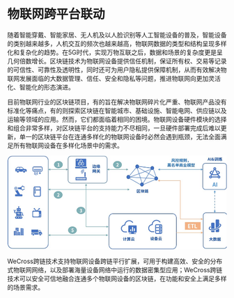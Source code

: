 # 物联网跨平台联动

随着智能穿戴、智能家居、无人机及以人脸识别等人工智能设备的普及，智能设备的类别越来越多，人机交互的频次也越来越高，物联网数据的类型和结构呈现多样化和复杂化的趋势。在5G时代，实现万物互联之后，数据和场景的复杂度更是呈几何倍数增长。区块链技术为物联网设备提供信任机制，保证所有权、交易等记录的可信性、可靠性及透明性，同时还可为用户隐私提供保障机制，从而有效解决物联网发展面临的大数据管理、信任、安全和隐私等问题，推进物联网向更加灵活化、智能化的形态演进。

目前物联网行业的区块链项目，有的旨在解决物联网碎片化严重、物联网产品没有标准化等痛点，有的则探索区块链在智能城市、基础设施、智能电网、供应链以及运输等领域的应用。然而，它们都面临着相同的困境。物联网设备硬件模块的选择和组合非常多样，对区块链平台的支持能力不尽相同，一旦硬件部署完成后难以更新，单一的区块链平台在连通多样化的物联网设备时必然会遇到瓶颈，无法全面满足所有物联网设备在多样化场景中的需求。

![](../images/iot.png)

WeCross跨链技术支持物联网设备跨链平行扩展，可用于构建高效、安全的分布式物联网网络，以及部署海量设备网络中运行的数据密集型应用；WeCross跨链技术可以安全可信地融合连通多个物联网设备的区块链，在功能和安全上满足多样的场景需求。
